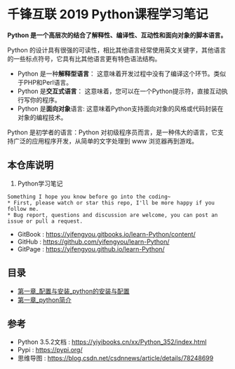 # 千锋互联 2019 Python课程学习笔记


**Python 是一个高层次的结合了解释性、编译性、互动性和面向对象的脚本语言。**

Python 的设计具有很强的可读性，相比其他语言经常使用英文关键字，其他语言的一些标点符号，它具有比其他语言更有特色语法结构。

* Python 是一种**解释型语言**： 这意味着开发过程中没有了编译这个环节。类似于PHP和Perl语言。
* Python 是**交互式语言**： 这意味着，您可以在一个Python提示符，直接互动执行写你的程序。
* Python 是**面向对象**语言: 这意味着Python支持面向对象的风格或代码封装在对象的编程技术。

Python 是初学者的语言：Python 对初级程序员而言，是一种伟大的语言，它支持广泛的应用程序开发，从简单的文字处理到 www 浏览器再到游戏。

## 本仓库说明

1. Python学习笔记

```
Something I hope you know before go into the coding~
* First, please watch or star this repo, I'll be more happy if you follow me.
* Bug report, questions and discussion are welcome, you can post an issue or pull a request.
```

* GitBook : <https://yifengyou.gitbooks.io/learn-Python/content/>
* GitHub : <https://github.com/yifengyou/learn-Python/>
* GitPage : <https://yifengyou.github.io/learn-Python/>

## 目录

* [第一章_配置与安装_python的安装与配置](docs/第一章_配置与安装_python的安装与配置.md)
* [第一章_python简介](docs/第一章_python简介.md)


## 参考

* Python 3.5.2文档 : <https://yiyibooks.cn/xx/Python_352/index.html>
* Pypi : <https://pypi.org/>
* 思维导图 : <https://blog.csdn.net/csdnnews/article/details/78248699>
